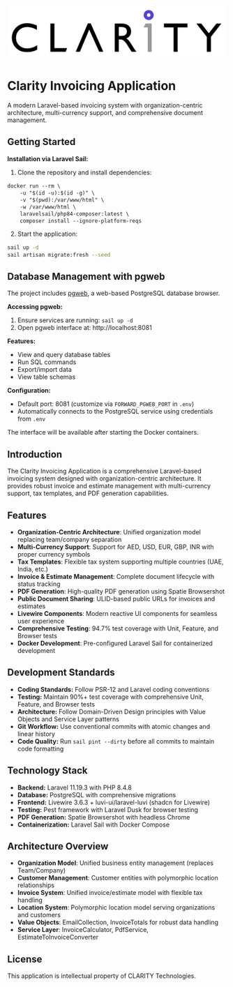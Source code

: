 ![CLARITY Logo](.github/clarity-logo.png)
# Clarity Invoicing Application

A modern Laravel-based invoicing system with organization-centric architecture, multi-currency support, and comprehensive document management.

## Getting Started

**Installation via Laravel Sail:**

1. Clone the repository and install dependencies:
```shell
docker run --rm \
    -u "$(id -u):$(id -g)" \
    -v "$(pwd):/var/www/html" \
    -w /var/www/html \
    laravelsail/php84-composer:latest \
    composer install --ignore-platform-reqs
```

2. Start the application:
```bash
sail up -d
sail artisan migrate:fresh --seed
```


## Database Management with pgweb

The project includes [pgweb](https://github.com/sosedoff/pgweb), a web-based PostgreSQL database browser. 

**Accessing pgweb:**
1. Ensure services are running: `sail up -d`
2. Open pgweb interface at: http://localhost:8081

**Features:**
- View and query database tables
- Run SQL commands
- Export/import data
- View table schemas

**Configuration:**
- Default port: 8081 (customize via `FORWARD_PGWEB_PORT` in `.env`)
- Automatically connects to the PostgreSQL service using credentials from `.env`

The interface will be available after starting the Docker containers.

## Introduction
The Clarity Invoicing Application is a comprehensive Laravel-based invoicing system designed with organization-centric architecture. It provides robust invoice and estimate management with multi-currency support, tax templates, and PDF generation capabilities.

## Features  
- **Organization-Centric Architecture**: Unified organization model replacing team/company separation
- **Multi-Currency Support**: Support for AED, USD, EUR, GBP, INR with proper currency symbols
- **Tax Templates**: Flexible tax system supporting multiple countries (UAE, India, etc.)
- **Invoice & Estimate Management**: Complete document lifecycle with status tracking
- **PDF Generation**: High-quality PDF generation using Spatie Browsershot
- **Public Document Sharing**: ULID-based public URLs for invoices and estimates
- **Livewire Components**: Modern reactive UI components for seamless user experience
- **Comprehensive Testing**: 94.7% test coverage with Unit, Feature, and Browser tests
- **Docker Development**: Pre-configured Laravel Sail for containerized development  

## Development Standards  
- **Coding Standards:** Follow PSR-12 and Laravel coding conventions
- **Testing:** Maintain 90%+ test coverage with comprehensive Unit, Feature, and Browser tests
- **Architecture:** Follow Domain-Driven Design principles with Value Objects and Service Layer patterns
- **Git Workflow:** Use conventional commits with atomic changes and linear history
- **Code Quality:** Run `sail pint --dirty` before all commits to maintain code formatting

## Technology Stack
- **Backend:** Laravel 11.19.3 with PHP 8.4.8
- **Database:** PostgreSQL with comprehensive migrations
- **Frontend:** Livewire 3.6.3 + luvi-ui/laravel-luvi (shadcn for Livewire)
- **Testing:** Pest framework with Laravel Dusk for browser testing
- **PDF Generation:** Spatie Browsershot with headless Chrome
- **Containerization:** Laravel Sail with Docker Compose

## Architecture Overview
- **Organization Model**: Unified business entity management (replaces Team/Company)
- **Customer Management**: Customer entities with polymorphic location relationships
- **Invoice System**: Unified invoice/estimate model with flexible tax handling
- **Location System**: Polymorphic location model serving organizations and customers
- **Value Objects**: EmailCollection, InvoiceTotals for robust data handling
- **Service Layer**: InvoiceCalculator, PdfService, EstimateToInvoiceConverter

## License  
This application is intellectual property of CLARITY Technologies.
